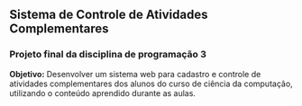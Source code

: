 ## Sistema de Controle de Atividades Complementares

### Projeto final da disciplina de programação 3

**Objetivo:** Desenvolver um sistema web para cadastro e controle de atividades complementares dos alunos do curso de ciência da computação, utilizando o conteúdo aprendido durante as aulas.
